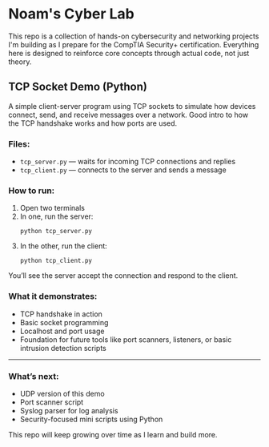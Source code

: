 # Noam's Cyber Lab

This repo is a collection of hands-on cybersecurity and networking projects I'm building as I prepare for the CompTIA Security+ certification. Everything here is designed to reinforce core concepts through actual code, not just theory.

## TCP Socket Demo (Python)

A simple client-server program using TCP sockets to simulate how devices connect, send, and receive messages over a network. Good intro to how the TCP handshake works and how ports are used.

### Files:
- `tcp_server.py` — waits for incoming TCP connections and replies
- `tcp_client.py` — connects to the server and sends a message

### How to run:
1. Open two terminals
2. In one, run the server:
   ```
   python tcp_server.py
   ```
3. In the other, run the client:
   ```
   python tcp_client.py
   ```
You’ll see the server accept the connection and respond to the client.

### What it demonstrates:
- TCP handshake in action
- Basic socket programming
- Localhost and port usage
- Foundation for future tools like port scanners, listeners, or basic intrusion detection scripts

---

### What’s next:
- UDP version of this demo
- Port scanner script
- Syslog parser for log analysis
- Security-focused mini scripts using Python

This repo will keep growing over time as I learn and build more.
